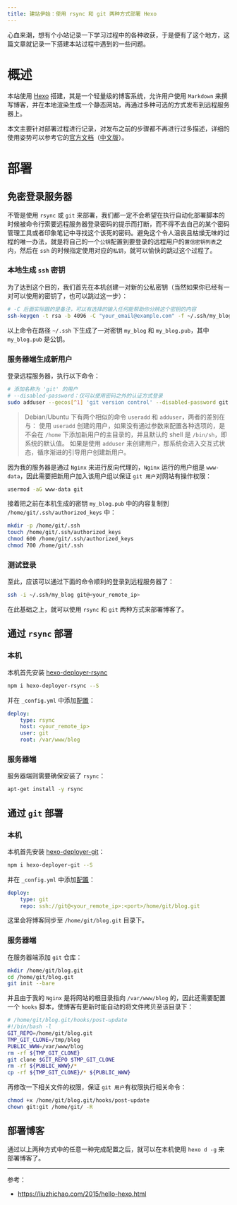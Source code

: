 ```yaml
---
title: 建站伊始：使用 rsync 和 git 两种方式部署 Hexo
---
```

心血来潮，想有个小站记录一下学习过程中的各种收获，于是便有了这个地方，这篇文章就记录一下搭建本站过程中遇到的一些问题。

# 概述

本站使用 [Hexo](https://hexo.io/) 搭建，其是一个轻量级的博客系统，允许用户使用 `Markdown` 来撰写博客，并在本地渲染生成一个静态网站，再通过多种可选的方式发布到远程服务器上。

本文主要针对部署过程进行记录，对发布之前的步骤都不再进行过多描述，详细的使用姿势可以参考它的[官方文档](https://hexo.io/docs/)（[中文版](https://hexo.io/zh-cn/docs/)）。

# 部署

## 免密登录服务器

不管是使用 `rsync` 或 `git` 来部署，我们都一定不会希望在执行自动化部署脚本的时候被命令行索要远程服务器登录密码的提示而打断，而不得不去自己的某个密码管理工具或者印象笔记中寻找这个该死的密码。避免这个令人沮丧且枯燥无味的过程的唯一办法，就是将自己的一个`公钥`配置到要登录的远程用户的`置信密钥列表`之内，然后在 `ssh` 的时候指定使用对应的`私钥`，就可以愉快的跳过这个过程了。

### 本地生成 `ssh` 密钥

为了达到这个目的，我们首先在本机创建一对新的公私密钥（当然如果你已经有一对可以使用的密钥了，也可以跳过这一步）：

```bash
# -C 后面实际跟的是备注，可以有选择的输入任何能帮助你分辨这个密钥的内容
ssh-keygen -t rsa -b 4096 -C "your_email@example.com" -f ~/.ssh/my_blog
```

以上命令在路径 `~/.ssh` 下生成了一对密钥 `my_blog` 和 `my_blog.pub`，其中 `my_blog.pub` 是公钥。

### 服务器端生成新用户

登录远程服务器，执行以下命令：

```bash
# 添加名称为 'git' 的用户
# --disabled-password：仅可以使用密码之外的认证方式登录
sudo adduser --gecos[^1] 'git version control' --disabled-password git
```

> Debian/Ubuntu 下有两个相似的命令 `useradd` 和 `adduser`，两者的差别在与：
> 使用 `useradd` 创建的用户，如果没有通过参数来配置各种选项的，是不会在 `/home` 下添加新用户的主目录的，并且默认的 shell 是 `/bin/sh`，即系统的默认值。
> 如果是使用 `adduser` 来创建用户，那系统会进入交互式状态，循序渐进的引导用户创建新用户。

因为我的服务器是通过 `Nginx` 来进行反向代理的，`Nginx` 运行的用户组是 `www-data`，因此需要把新用户加入该用户组以保证 `git 用户`对网站有操作权限：

```bash
usermod -aG www-data git
```

接着把之前在本机生成的密钥 `my_blog.pub` 中的内容复制到 `/home/git/.ssh/authorized_keys` 中：

```bash
mkdir -p /home/git/.ssh
touch /home/git/.ssh/authorized_keys
chmod 600 /home/git/.ssh/authorized_keys
chmod 700 /home/git/.ssh
```

### 测试登录

至此，应该可以通过下面的命令顺利的登录到远程服务器了：

```bash
ssh -i ~/.ssh/my_blog git@<your_remote_ip>
```

在此基础之上，就可以使用 `rsync` 和 `git` 两种方式来部署博客了。

## 通过 `rsync` 部署

### 本机

本机首先安装 [hexo-deployer-rsync](https://github.com/hexojs/hexo-deployer-rsync)

```bash
npm i hexo-deployer-rsync --S
```

并在 `_config.yml` 中添加[配置](https://hexo.io/docs/deployment.html#Rsync)：

```yaml
deploy:
    type: rsync
    host: <your_remote_ip>
    user: git
    root: /var/www/blog
```

### 服务器端

服务器端则需要确保安装了 `rsync`：

```bash
apt-get install -y rsync
```

## 通过 `git` 部署

### 本机

本机首先安装 [hexo-deployer-git](https://github.com/hexojs/hexo-deployer-git)：

```bash
npm i hexo-deployer-git --S
```

并在 `_config.yml` 中添加[配置](https://hexo.io/docs/deployment.html#Git)：

```yaml
deploy:
    type: git
    repo: ssh://git@<your_remote_ip>:<port>/home/git/blog.git
```

这里会将博客同步至 `/home/git/blog.git` 目录下。

### 服务器端

在服务器端添加 `git` 仓库：

```bash
mkdir /home/git/blog.git
cd /home/git/blog.git
git init --bare
```

并且由于我的 `Nginx` 是将网站的根目录指向 `/var/www/blog` 的，因此还需要配置一个 `hooks` 脚本，使博客有更新时能自动的将文件拷贝至该目录下：

```bash
# /home/git/blog.git/hooks/post-update
#!/bin/bash -l
GIT_REPO=/home/git/blog.git
TMP_GIT_CLONE=/tmp/blog
PUBLIC_WWW=/var/www/blog
rm -rf ${TMP_GIT_CLONE}
git clone $GIT_REPO $TMP_GIT_CLONE
rm -rf ${PUBLIC_WWW}/*
cp -rf ${TMP_GIT_CLONE}/* ${PUBLIC_WWW}
```

再修改一下相关文件的权限，保证 `git 用户`有权限执行相关命令：

```bash
chmod +x /home/git/blog.git/hooks/post-update
chown git:git /home/git/ -R
```

## 部署博客

通过以上两种方式中的任意一种完成配置之后，就可以在本机使用 `hexo d -g` 来部署博客了。

----

参考：

- https://liuzhichao.com/2015/hello-hexo.html


[^1]: [Gecos_field](https://en.wikipedia.org/wiki/Gecos_field) is typically used to record general information about the account or its user(s) such as their real name and phone number.